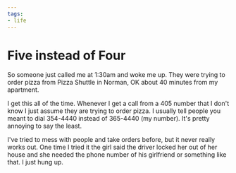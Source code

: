 ```yaml
---
tags:
- life
---
```


# Five instead of Four

So someone just called me at 1:30am and woke me up. They were trying to order pizza from Pizza Shuttle in Norman, OK about 40 minutes from my apartment.

I get this all of the time. Whenever I get a call from a 405 number that I don't know I just assume they are trying to order pizza. I usually tell people you meant to dial 354-4440 instead of 365-4440 (my number). It's pretty annoying to say the least.

I've tried to mess with people and take orders before, but it never really works out. One time I tried it the girl said the driver locked her out of her house and she needed the phone number of his girlfriend or something like that. I just hung up.
